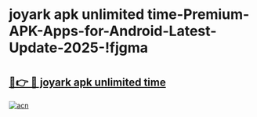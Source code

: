 # joyark apk unlimited time-Premium-APK-Apps-for-Android-Latest-Update-2025-!fjgma

# <h2><a href="https://googleone.com">🔗👉 🔴 joyark apk unlimited time</a></h2>

[![acn](https://github.com/user-attachments/assets/0f9c940e-d8b0-45ae-aac7-cd30a18b3e1c)](https://googleone.com)

